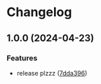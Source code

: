 # Changelog

## 1.0.0 (2024-04-23)


### Features

* release plzzz ([7dda396](https://github.com/ThorViasol/Automation/commit/7dda396fc3df0d7b38d2fb1f2197baeb726b9fa8))
